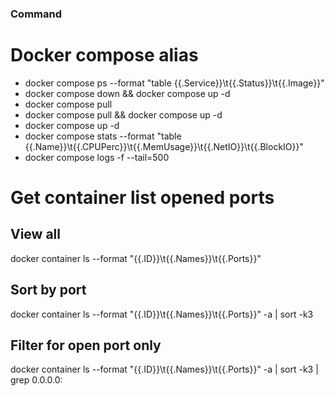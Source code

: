 ### Command ###
# Docker compose alias
- docker compose ps --format "table {{.Service}}\t{{.Status}}\t{{.Image}}"
- docker compose down && docker compose up -d
- docker compose pull
- docker compose pull && docker compose up -d
- docker compose up -d
- docker compose stats --format "table {{.Name}}\t{{.CPUPerc}}\t{{.MemUsage}}\t{{.NetIO}}\t{{.BlockIO}}"
- docker compose logs -f --tail=500

# Get container list opened ports
## View all
docker container ls --format "{{.ID}}\t{{.Names}}\t{{.Ports}}"
## Sort by port
docker container ls --format "{{.ID}}\t{{.Names}}\t{{.Ports}}" -a | sort -k3
## Filter for open port only
docker container ls --format "{{.ID}}\t{{.Names}}\t{{.Ports}}" -a | sort -k3 | grep 0.0.0.0: